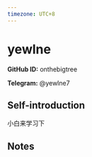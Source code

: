 ```yaml
---
timezone: UTC+8
---
```


# yewlne

**GitHub ID:** onthebigtree

**Telegram:** @yewlne7

## Self-introduction

小白来学习下

## Notes

<!-- Content_START -->

<!-- Content_END -->

